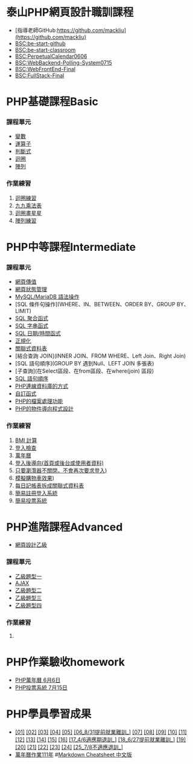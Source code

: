 # 泰山PHP網頁設計職訓課程
* [指導老師GitHub:https://github.com/mackliu](https://github.com/mackliu)
* [BSC:be-start-github](https://github.com/wdaweb/be-start-github-easyliugit)
* [BSC:be-start-classroom](https://github.com/wdaweb/be-start-classroom-easyliugit)
* [BSC:PerpetualCalendar0606](https://github.com/wdaweb/PerpetualCalendar-easyliugit.git)
* [BSC:WebBackend-Polling-System0715](https://github.com/wdaweb/WebBackend-Polling-System-easyliugit.git)
* [BSC:WebFrontEnd-Final](https://github.com/wdaweb/WebFrontEnd-Final-easyliugit)
* [BSC:FullStack-Final](https://github.com/wdaweb/FullStack-Final-easyliugit)

# PHP基礎課程Basic

### 課程單元

* [變數](index.php)
* [運算子](operator.php)
* [判斷式](flow.php)
* [迴圈](loop.php)
* [陣列](array.php)

### 作業練習

1. [迴圈練習](pra01.php)
2. [九九乘法表](pra02.php)
3. [迴圈畫星星](pra03.php)
4. [陣列練習](pra04.php)

# PHP中等課程Intermediate

### 課程單元

* [網頁傳值](GET、POST)
* [網頁狀態管理](COOKIE、SESSION)
* [MySQL/MariaDB 語法操作](INSERT、UPDATE、DELETE、SELECT)
* [SQL 條件句操作](WHERE、IN、BETWEEN、ORDER BY、GROUP BY、LIMIT)
* [SQL 聚合函式](AVG、COUNT、MAX、MIN、SUM)
* [SQL 字串函式](SUBSTRING、LENGTH、CONCAT、GROUP_CONCAT)
* [SQL 日期/時間函式](NOW、DATEDIFF、CURRENT_DATE)
* [正規化](第一正規化、第二正規化、第三正規化)
* [關聯式資料表](一對一、一對多、多對多)
* [結合查詢 JOIN](INNER JOIN、FROM WHERE、Left Join、Right Join)
* [SQL 語句順序](GROUP BY 遇到Null、LEFT JOIN 多張表)
* [子查詢](在Select區段、在from區段、在where(join) 區段)
* [SQL 語句順序](書寫SQL、執行SQL)
* [PHP連線資料庫的方式](mysql、mysqli、PDO)
* [自訂函式](function)
* [PHP的檔案處理功能](multipart/form-data)
* [PHP的物件導向程式設計](oop)
### 作業練習

1. [BMI 計算](from/bmi.php、bmi_post.html、bmi_single-bmi.php)
2. [登入檢查](login/login.php)
3. [萬年曆](calendar/index.php)
4. [登入後導向(首頁或後台或使用者資料)](cookie\index.php、session\index.php)
5. [只要瀏灠器不關閉，不會再次要求登入)](cookie\index.php、session\index.php)
6. [模擬購物車效果)](cookie_session\cart.php)
7. [每日記帳表拆成關聯式資料表](db\index.php)
8. [簡易註冊登入系統](db\login\index.php)
9. [簡易投票系統](https://github.com/easyliugit/PHP_11101_Learn/tree/main/intermediate/vote)

# PHP進階課程Advanced
* [網頁設計乙級](https://bquiz.mackliu.com/)
### 課程單元

* [乙級題型一](#)
* [AJAX](#)
* [乙級題型二](#)
* [乙級題型三](#)
* [乙級題型四](#)
### 作業練習

1.

# PHP作業驗收homework
* [PHP萬年曆 6月6日](/homework/calendar0606/)
* [PHP投票系統 7月15日](/homework/vote0715/)

# PHP學員學習成果
* [[01]](http://220.128.133.15/s1110201) [[02]](http://220.128.133.15/s1110202) [[03]](http://220.128.133.15/s1110203) [[04]](http://220.128.133.15/s1110204) [[05]](http://220.128.133.15/s1110205) [[06_8/31提前就業離訓_]](http://220.128.133.15/s1110206) [[07]](http://220.128.133.15/s1110207) [[08]](http://220.128.133.15/s1110208) [[09]](http://220.128.133.15/s1110209) [[10]](http://220.128.133.15/s1110210)
[[11]](http://220.128.133.15/s1110211) [[12]](http://220.128.133.15/s1110212) [[13]](http://220.128.133.15/s1110213) [[14]](http://220.128.133.15/s1110214) [[15]](http://220.128.133.15/s1110215) [[16]](http://220.128.133.15/s1110216) [[17_4/6適應期退訓_]](http://220.128.133.15/s1110217) [[18_6/27提前就業離訓_]](http://220.128.133.15/s1110218) [[19]](http://220.128.133.15/s1110219) [[20]](http://220.128.133.15/s1110220)
[[21]](http://220.128.133.15/s1110221) [[22]](http://220.128.133.15/s1110222) [[23]](http://220.128.133.15/s1110223) [[24]](http://220.128.133.15/s1110224) [[25_7/8不適應退訓_]](http://220.128.133.15/s1110225)
* [萬年曆作業111年](http://220.128.133.15/mackliu/calendar/11101/index.html)
#[Markdown Cheatsheet 中文版](https://gist.github.com/billy3321/1001749662c370887c63bb30f26c9e6e)